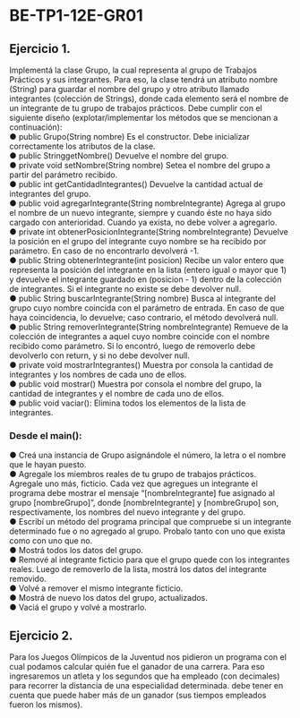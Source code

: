 # BE-TP1-12E-GR01

<h2>Ejercicio 1.</h2>
Implementá la clase Grupo, la cual representa al grupo de Trabajos Prácticos y sus integrantes. Para eso, la clase tendrá un atributo nombre (String) para guardar  el nombre del grupo y otro atributo llamado integrantes (colección de Strings), donde cada elemento será el nombre de un integrante de tu grupo de trabajos prácticos. Debe cumplir con el siguiente diseño (explotar/implementar los métodos que se mencionan a
continuación): <br>
● public Grupo(String nombre) 
Es el constructor. Debe inicializar correctamente los atributos de la clase.<br>
● public StringgetNombre()
Devuelve el nombre del grupo.<br>
● private void setNombre(String nombre)
Setea el nombre del grupo a partir del parámetro recibido.<br>
● public int getCantidadIntegrantes()
Devuelve la cantidad actual de integrantes del grupo. <br>
● public void agregarIntegrante(String nombreIntegrante)
Agrega al grupo el nombre de un nuevo integrante, siempre y cuando éste no
haya sido cargado con anterioridad. Cuando ya exista, no debe volver a
agregarlo.<br>
● private int obtenerPosicionIntegrante(String nombreIntegrante)
Devuelve la posición en el grupo del integrante cuyo nombre se ha recibido por
parámetro. En caso de no encontrarlo devolverá -1.<br>
● public String obtenerIntegrante(int posicion)
Recibe un valor entero que representa la posición del integrante en la lista (entero igual o mayor que 1) y devuelve el integrante guardado en (posicion - 1) dentro de la colección de integrantes. Si el integrante no existe se debe devolver null.<br>
● public String buscarIntegrante(String nombre)
Busca al integrante del grupo cuyo nombre coincida con el parámetro de
entrada. En caso de que haya coincidencia, lo devuelve; caso contrario, el
método devolverá null.<br>
● public String removerIntegrante(String nombreIntegrante)
Remueve de la colección de integrantes a aquel cuyo nombre coincide con el
nombre recibido como parámetro. Si lo encontró, luego de removerlo debe
devolverlo con return, y si no debe devolver null.<br>
● private void mostrarIntegrantes()
Muestra por consola la cantidad de integrantes y los nombres de cada uno de
ellos.<br>
● public void mostrar()
Muestra por consola el nombre del grupo, la cantidad de integrantes y el
nombre de cada uno de ellos.<br>
● public void vaciar(): Elimina todos los elementos de la lista de integrantes.<br>

<h3>Desde el main():</h3>
● Creá una instancia de Grupo asignándole el número, la letra o el nombre que le
hayan puesto.<br>
● Agregale los miembros reales de tu grupo de trabajos prácticos. Agregale uno
más, ficticio. Cada vez que agregues un integrante el programa debe mostrar el
mensaje “[nombreIntegrante] fue asignado al grupo [nombreGrupo]”, donde
[nombreIntegrante] y [nombreGrupo] son, respectivamente, los nombres del
nuevo integrante y del grupo.<br>
● Escribí un método del programa principal que compruebe si un integrante
determinado fue o no agregado al grupo. Probalo tanto con uno que exista
como con uno que no.<br>
● Mostrá todos los datos del grupo.<br>
● Remové al integrante ficticio para que el grupo quede con los integrantes
reales. Luego de removerlo de la lista, mostrá los datos del integrante
removido.<br>
● Volvé a remover el mismo integrante ficticio.<br>
● Mostrá de nuevo los datos del grupo, actualizados.<br>
● Vaciá el grupo y volvé a mostrarlo.<br>

<h2>Ejercicio 2.</h2>

<p>Para los Juegos Olímpicos de la Juventud nos pidieron un programa con el cual
podamos calcular quién fue el ganador de una carrera. Para eso ingresaremos un
atleta y los segundos que ha empleado (con decimales) para recorrer la distancia de
una especialidad determinada. debe tener en cuenta que puede haber más de un
ganador (sus tiempos empleados fueron los mismos).</p>
